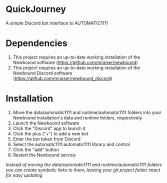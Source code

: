 # QuickJourney
A simple Discord bot interface to AUTOMATIC1111

# Dependencies
1. This project requires an up-to-date working installation of the Newbound software (https://github.com/mraiser/newbound)
2. This project requires an up-to-date working installation of the Newbound Discord software (https://github.com/mraiser/newbound_discord)

# Installation
1. Move the data/automatic1111 and runtime/automatic1111 folders into your Newbound installation's data and runtime folders, respectively
2. Launch the Newbound software
3. Click the "Discord" app to launch it
4. Click the plus ("+") to add a new bot
5. Enter the bot token from Discord
6. Select the automatic1111:automatic1111 library and control
7. Click the "add" button
8. Restart the Newbound service

*Instead of moving the data/automatic1111 and runtime/automatic1111 folders you can create symbolic links to them, leaving your git project folder intact for easy updating*

